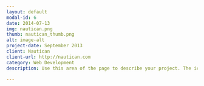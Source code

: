 ```yaml
---
layout: default
modal-id: 6
date: 2014-07-13
img: nautican.png
thumb: nautican_thumb.png
alt: image-alt
project-date: September 2013
client: Nautican
client-url: http://nautican.com
category: Web Development
description: Use this area of the page to describe your project. The icon above is part of a free icon set by <a href="https://sellfy.com/p/8Q9P/jV3VZ/">Flat Icons</a>. On their website, you can download their free set with 16 icons, or you can purchase the entire set with 146 icons for only $12!

---
```

